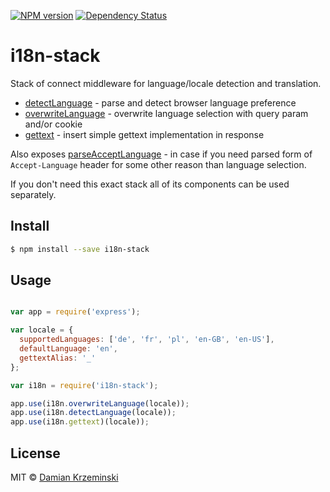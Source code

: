 [![NPM version][npm-image]][npm-url]
[![Dependency Status][gemnasium-image]][gemnasium-url]

# i18n-stack

Stack of connect middleware for language/locale detection and translation.

- [detectLanguage][detect-language] - parse and detect browser language preference
- [overwriteLanguage][overwrite-language] - overwrite language selection with query param and/or cookie
- [gettext][connect-gettext] - insert simple gettext implementation in response

Also exposes [parseAcceptLanguage][parse-accept-language] - in case if you need parsed form
of `Accept-Language` header for some other reason than language selection.

If you don't need this exact stack all of its components can be used separately.

## Install

```sh
$ npm install --save i18n-stack
```

## Usage

```js

var app = require('express');

var locale = {
  supportedLanguages: ['de', 'fr', 'pl', 'en-GB', 'en-US'],
  defaultLanguage: 'en',
  gettextAlias: '_'
};

var i18n = require('i18n-stack');

app.use(i18n.overwriteLanguage(locale));
app.use(i18n.detectLanguage(locale));
app.use(i18n.gettext)(locale));


```

## License

MIT © [Damian Krzeminski](https://pirxpilot.me)

[detect-language]: https://npmjs.org/package/detect-language
[overwrite-language]: https://npmjs.org/package/overwrite-language
[connect-gettext]: https://npmjs.org/package/connect-gettext
[parse-accept-language]: https://npmjs.org/package/parse-accept-language

[npm-image]: https://img.shields.io/npm/v/i18n-stack.svg
[npm-url]: https://npmjs.org/package/i18n-stack

[gemnasium-image]: https://img.shields.io/gemnasium/pirxpilot/i18n-stack.svg
[gemnasium-url]: https://gemnasium.com/pirxpilot/i18n-stack
